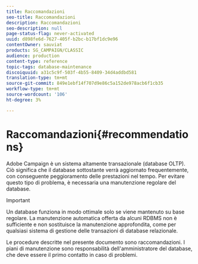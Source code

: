 ```yaml
---
title: Raccomandazioni
seo-title: Raccomandazioni
description: Raccomandazioni
seo-description: null
page-status-flag: never-activated
uuid: d898fe6d-7627-405f-b2bc-b17bf1dc9e96
contentOwner: sauviat
products: SG_CAMPAIGN/CLASSIC
audience: production
content-type: reference
topic-tags: database-maintenance
discoiquuid: a31c5c9f-503f-4b55-8409-34d4addbd581
translation-type: tm+mt
source-git-commit: 849e1ebf14f707d9e86c5a152de978acb6f1cb35
workflow-type: tm+mt
source-wordcount: '106'
ht-degree: 3%

---
```



# Raccomandazioni{#recommendations}

 Adobe Campaign è un sistema altamente transazionale (database OLTP). Ciò significa che il database sottostante verrà aggiornato frequentemente, con conseguente peggioramento delle prestazioni nel tempo. Per evitare questo tipo di problema, è necessaria una manutenzione regolare del database.

>[!IMPORTANT]
>
>Un database funziona in modo ottimale solo se viene mantenuto su base regolare. La manutenzione automatica offerta da alcuni RDBMS non è sufficiente e non sostituisce la manutenzione approfondita, come per qualsiasi sistema di gestione delle transazioni di database relazionale.
>  
>Le procedure descritte nel presente documento sono raccomandazioni. I piani di manutenzione sono responsabilità dell&#39;amministratore del database, che deve essere il primo contatto in caso di problemi.
